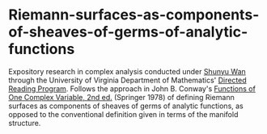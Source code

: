 # Riemann-surfaces-as-components-of-sheaves-of-germs-of-analytic-functions
Expository research in complex analysis conducted under [Shunyu Wan](https://math.virginia.edu/people/sw6vm/) through the University of Virginia Department of Mathematics' [Directed Reading Program](https://math.virginia.edu/drp/). Follows the approach in John B. Conway's [Functions of One Complex Variable, 2nd ed.](https://link.springer.com/book/10.1007/978-1-4612-6313-5) (Springer 1978) of defining Riemann surfaces as components of sheaves of germs of analytic functions, as opposed to the conventional definition given in terms of the manifold structure.
